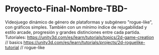 # Proyecto-Final-Nombre-TBD-
Videojuego dinámico de género de plataformas y subgénero "rogue-like", con gráficos simples. También con un mínimo índice de rejugabilidad y estilo arcade, progresión y grandes distinciones entre cada partida.
Tutoriales:
https://unity3d.com/es/learn/tutorials/topics/2d-game-creation      // basics
https://unity3d.com/es/learn/tutorials/projects/2d-roguelike-tutorial // rogue-like
